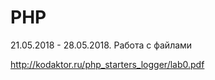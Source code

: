 # PHP
 
21.05.2018 - 28.05.2018. Работа с файлами

http://kodaktor.ru/php_starters_logger/lab0.pdf

